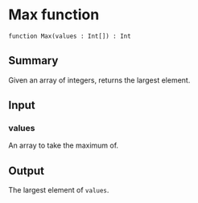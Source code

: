 # Max function

`function Max(values : Int[]) : Int`

## Summary
Given an array of integers, returns the largest element.

## Input
### values
An array to take the maximum of.

## Output
The largest element of `values`.
